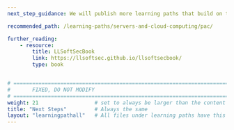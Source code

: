 ```yaml
---
next_step_guidance: We will publish more learning paths that build on this one, building more advanced exploits. Please read https://llsoftsec.github.io/llsoftsecbook/#memory-vulnerability-based-attacks for more content on advanced mitigations against memory vulnerabilities.

recommended_path: /learning-paths/servers-and-cloud-computing/pac/

further_reading:
    - resource:
        title: LLSoftSecBook 
        link: https://llsoftsec.github.io/llsoftsecbook/
        type: book


# ================================================================================
#       FIXED, DO NOT MODIFY
# ================================================================================
weight: 21                  # set to always be larger than the content in this path, and one more than 'review'
title: "Next Steps"         # Always the same
layout: "learningpathall"   # All files under learning paths have this same wrapper
---
```

